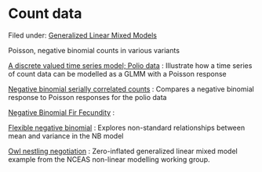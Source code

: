 #  Count data

Filed under: [Generalized Linear Mixed Models][6]

Poisson, negative binomial counts in various variants

[A discrete valued time series model; Polio data][1]
:  Illustrate how a time series of count data can be modelled as a GLMM with a Poisson response

[Negative binomial serially correlated counts][2]
:  Compares a negative binomial response to Poisson responses for the polio data

[Negative Binomial Fir Fecundity][3]
:

[Flexible negative binomial][4]
:  Explores non-standard relationships between mean and variance in the NB model

[Owl nestling negotiation][5]
:  Zero-inflated generalized linear mixed model example from the NCEAS non-linear modelling working group.



[1]: ./a-discrete-valued-time-series-model
[2]: ./negative-binomial-serially-correlated-counts
[3]: ./negative-binomial-fir-fecundity-1
[4]: ./flexible-negative-binomial-model
[5]: ./owl-nestling-negotiation
[6]: ./../
